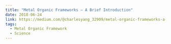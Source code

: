 ```yaml
---
title: "Metal Organic Frameworks — A Brief Introduction"
date: 2018-06-24
link: https://medium.com/@charlesyang_32909/metal-organic-frameworks-a-brief-intro-9f8ced9500bb
tags:
  - Metal Organic Framework
  - Science
---
```

